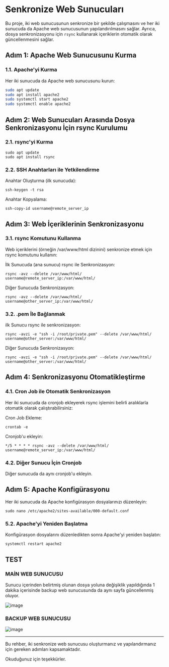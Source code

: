 # Senkronize Web Sunucuları 

Bu proje, iki web sunucusunun senkronize bir şekilde çalışmasını ve her iki sunucuda da Apache web sunucusunun yapılandırılmasını sağlar. Ayrıca, dosya senkronizasyonu için `rsync` kullanarak içeriklerin otomatik olarak güncellenmesini sağlar.


## Adım 1: Apache Web Sunucusunu Kurma

### 1.1. Apache'yi Kurma

Her iki sunucuda da Apache web sunucusunu kurun:

```bash
sudo apt update
sudo apt install apache2
sudo systemctl start apache2
sudo systemctl enable apache2
```

## Adım 2: Web Sunucuları Arasında Dosya Senkronizasyonu İçin rsync Kurulumu

### 2.1. rsync'yi Kurma

```
sudo apt update
sudo apt install rsync
```

### 2.2. SSH Anahtarları ile Yetkilendirme

Anahtar Oluşturma (ilk sunucuda):

```
ssh-keygen -t rsa
```

Anahtar Kopyalama:

```
ssh-copy-id username@remote_server_ip
```

## Adım 3: Web İçeriklerinin Senkronizasyonu

### 3.1. rsync Komutunu Kullanma

Web içeriklerini (örneğin /var/www/html dizinini) senkronize etmek için rsync komutunu kullanın:

İlk Sunucuda (ana sunucu) rsync ile Senkronizasyon:

```
rsync -avz --delete /var/www/html/ username@remote_server_ip:/var/www/html/
```

Diğer Sunucuda Senkronizasyon:

```
rsync -avz --delete /var/www/html/ username@other_server_ip:/var/www/html/
```

### 3.2. .pem İle Bağlanmak

ilk Sunucu rsync ile senkronizasyon:

```
rsync -avzi -e "ssh -i /root/private.pem" --delete /var/www/html/ username@other_server:/var/www/html/
```

Diğer Sunucuda Senkronizasyon:

```
rsync -avzi -e "ssh -i /root/private.pem" --delete /var/www/html/ username@other_server:/var/www/html/
```


## Adım 4: Senkronizasyonu Otomatikleştirme

### 4.1. Cron Job ile Otomatik Senkronizasyon

Her iki sunucuda da cronjob ekleyerek rsync işlemini belirli aralıklarla otomatik olarak çalıştırabilirsiniz:


Cron Job Ekleme:

```
crontab -e
```


Cronjob'u ekleyin:

```
*/5 * * * * rsync -avz --delete /var/www/html/ username@remote_server_ip:/var/www/html/
```

### 4.2. Diğer Sunucu İçin Cronjob

Diğer sunucuda da aynı cronjob'u ekleyin.



## Adım 5: Apache Konfigürasyonu

Her iki sunucuda da Apache konfigürasyon dosyalarınızı düzenleyin:

```
sudo nano /etc/apache2/sites-available/000-default.conf
```

### 5.2. Apache'yi Yeniden Başlatma

Konfigürasyon dosyalarını düzenledikten sonra Apache'yi yeniden başlatın:

```
systemctl restart apache2
```

## TEST



### MAİN WEB SUNUCUSU

Sunucu içerinden belirtmiş olunan dosya yoluna değişiklik yapıldığında 1 dakika içerisinde backup web sunucusunda da aynı sayfa güncellenmiş oluyor.

![image](https://github.com/user-attachments/assets/e6f34373-99e9-426f-9cab-00b3b309d413)


### BACKUP WEB SUNUCUSU

![image](https://github.com/user-attachments/assets/d6235319-343b-4a96-a3bd-bba172860d14)









--------------------------------------------------------

Bu rehber, iki senkronize web sunucusu oluşturmanız ve yapılandırmanız için gereken adımları kapsamaktadır.

Okuduğunuz için teşekkürler.



